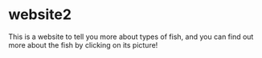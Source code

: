 # website2
This is a website to tell you more about types of fish, and you can find out more about the fish by clicking on its picture!
